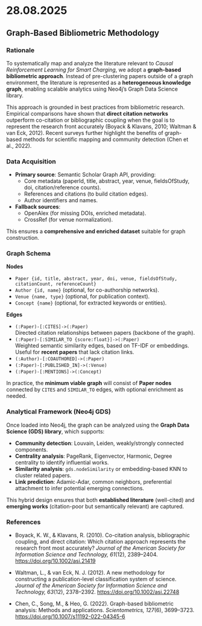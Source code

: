 # 28.08.2025

## Graph-Based Bibliometric Methodology

### Rationale
To systematically map and analyze the literature relevant to *Causal Reinforcement Learning for Smart Charging*, we adopt a **graph-based bibliometric approach**. Instead of pre-clustering papers outside of a graph environment, the literature is represented as a **heterogeneous knowledge graph**, enabling scalable analytics using Neo4j’s Graph Data Science library.

This approach is grounded in best practices from bibliometric research. Empirical comparisons have shown that **direct citation networks** outperform co-citation or bibliographic coupling when the goal is to represent the research front accurately (Boyack & Klavans, 2010; Waltman & van Eck, 2012). Recent surveys further highlight the benefits of graph-based methods for scientific mapping and community detection (Chen et al., 2022).  

### Data Acquisition
- **Primary source**: Semantic Scholar Graph API, providing:
  - Core metadata (paperId, title, abstract, year, venue, fieldsOfStudy, doi, citation/reference counts).
  - References and citations (to build citation edges).
  - Author identifiers and names.
- **Fallback sources**:
  - OpenAlex (for missing DOIs, enriched metadata).
  - CrossRef (for venue normalization).

This ensures a **comprehensive and enriched dataset** suitable for graph construction.

### Graph Schema

**Nodes**
- `Paper {id, title, abstract, year, doi, venue, fieldsOfStudy, citationCount, referenceCount}`
- `Author {id, name}` (optional, for co-authorship networks).
- `Venue {name, type}` (optional, for publication context).
- `Concept {name}` (optional, for extracted keywords or entities).

**Edges**
- `(:Paper)-[:CITES]->(:Paper)`  
  Directed citation relationships between papers (backbone of the graph).
- `(:Paper)-[:SIMILAR_TO {score:float}]->(:Paper)`  
  Weighted semantic similarity edges, based on TF-IDF or embeddings. Useful for **recent papers** that lack citation links.
- `(:Author)-[:COAUTHORED]->(:Paper)`  
- `(:Paper)-[:PUBLISHED_IN]->(:Venue)`  
- `(:Paper)-[:MENTIONS]->(:Concept)`  

In practice, the **minimum viable graph** will consist of **Paper nodes** connected by `CITES` and `SIMILAR_TO` edges, with optional enrichment as needed.

### Analytical Framework (Neo4j GDS)

Once loaded into Neo4j, the graph can be analyzed using the **Graph Data Science (GDS) library**, which supports:

- **Community detection**: Louvain, Leiden, weakly/strongly connected components.
- **Centrality analysis**: PageRank, Eigenvector, Harmonic, Degree centrality to identify influential works.
- **Similarity analysis**: `gds.nodeSimilarity` or embedding-based KNN to cluster related papers.
- **Link prediction**: Adamic-Adar, common neighbors, preferential attachment to infer potential emerging connections.

This hybrid design ensures that both **established literature** (well-cited) and **emerging works** (citation-poor but semantically relevant) are captured.

### References
- Boyack, K. W., & Klavans, R. (2010). Co-citation analysis, bibliographic coupling, and direct citation: Which citation approach represents the research front most accurately? *Journal of the American Society for Information Science and Technology, 61*(12), 2389–2404. https://doi.org/10.1002/asi.21419  

- Waltman, L., & van Eck, N. J. (2012). A new methodology for constructing a publication-level classification system of science. *Journal of the American Society for Information Science and Technology, 63*(12), 2378–2392. https://doi.org/10.1002/asi.22748  

- Chen, C., Song, M., & Heo, G. (2022). Graph-based bibliometric analysis: Methods and applications. *Scientometrics, 127*(6), 3699–3723. https://doi.org/10.1007/s11192-022-04345-6  